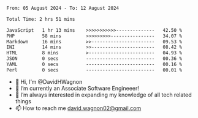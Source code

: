 <!--START_SECTION:waka-->

```txt
From: 05 August 2024 - To: 12 August 2024

Total Time: 2 hrs 51 mins

JavaScript   1 hr 13 mins    >>>>>>>>>>>--------------   42.50 %
PHP          58 mins         >>>>>>>>>----------------   34.07 %
Markdown     16 mins         >>-----------------------   09.53 %
INI          14 mins         >>-----------------------   08.42 %
HTML         8 mins          >------------------------   04.93 %
JSON         0 secs          -------------------------   00.36 %
YAML         0 secs          -------------------------   00.16 %
Perl         0 secs          -------------------------   00.01 %
```

<!--END_SECTION:waka-->

- 👋 Hi, I’m @DavidHWagnon
- 👀 I’m currently an Associate Software Engineeer!
- 🌱 I’m always interested in expanding my knowledge of all tech related things
- 📫 How to reach me david.wagnon02@gmail.com

<!---
DavidHWagnon/DavidHWagnon is a ✨ special ✨ repository because its `README.md` (this file) appears on your GitHub profile.
You can click the Preview link to take a look at your changes.
--->
